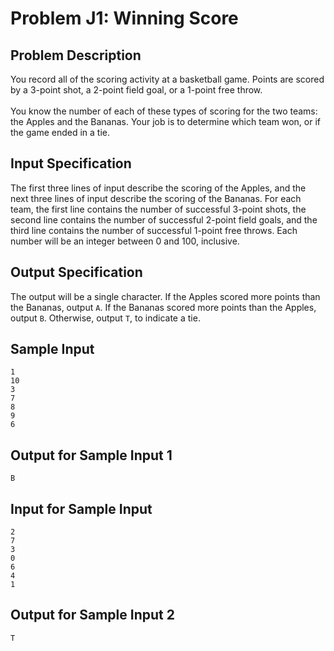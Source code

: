 # Problem J1: Winning Score #

## Problem Description ##
You record all of the scoring activity at a basketball game.
Points are scored by a 3-point shot, a 2-point field goal, or a 1-point free throw.
<br/><br/>
You know the number of each of these types of scoring for the two teams: the Apples and the Bananas. Your job is to determine which team won, or if the game ended in a tie.

## Input Specification ##
The first three lines of input describe the scoring of the Apples, and the next three lines of input describe the scoring of the Bananas. For each team, the first line contains the number of successful 3-point shots, the second line contains the number of successful 2-point field goals,
and the third line contains the number of successful 1-point free throws. Each number will be an integer between 0 and 100, inclusive. 

## Output Specification ##
The output will be a single character. If the Apples scored more points than the Bananas, output ```A```.
If the Bananas scored more points than the Apples, output ```B```. Otherwise, output ```T```, to indicate a tie.

## Sample Input ##
```
1
10
3
7
8
9
6
```
## Output for Sample Input 1 ##
```
B
```

## Input for Sample Input ##
```
2
7
3
0
6
4
1
```
## Output for Sample Input 2 ##
```
T 
```